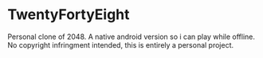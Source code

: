 TwentyFortyEight
================

Personal clone of 2048. A native android version so i can play while offline. No copyright infringment intended, this is entirely a personal project. 
